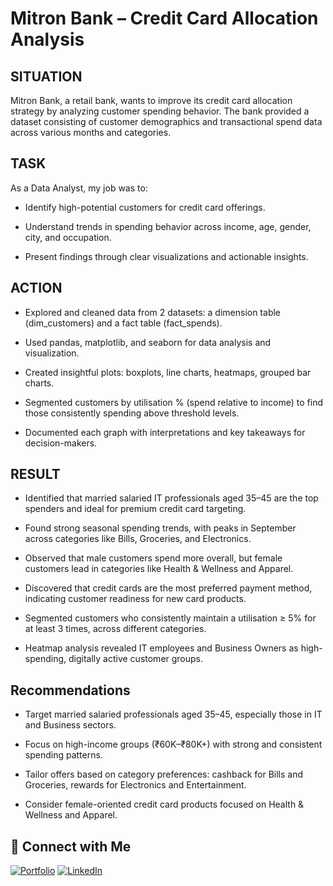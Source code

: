 

# Mitron Bank – Credit Card Allocation Analysis
## SITUATION
Mitron Bank, a retail bank, wants to improve its credit card allocation strategy by analyzing customer spending behavior. 
The bank provided a dataset consisting of customer demographics and transactional spend data across various months and categories.

## TASK
As a Data Analyst, my job was to:

* Identify high-potential customers for credit card offerings.

* Understand trends in spending behavior across income, age, gender, city, and occupation.

* Present findings through clear visualizations and actionable insights.

## ACTION
* Explored and cleaned data from 2 datasets: a dimension table (dim_customers) and a fact table (fact_spends).

* Used pandas, matplotlib, and seaborn for data analysis and visualization.

* Created insightful plots: boxplots, line charts, heatmaps, grouped bar charts.

* Segmented customers by utilisation % (spend relative to income) to find those consistently spending above threshold levels.

* Documented each graph with interpretations and key takeaways for decision-makers.

## RESULT
* Identified that married salaried IT professionals aged 35–45 are the top spenders and ideal for premium credit card targeting.

* Found strong seasonal spending trends, with peaks in September across categories like Bills, Groceries, and Electronics.

* Observed that male customers spend more overall, but female customers lead in categories like Health & Wellness and Apparel.

* Discovered that credit cards are the most preferred payment method, indicating customer readiness for new card products.

* Segmented customers who consistently maintain a utilisation ≥ 5% for at least 3 times, across different categories.

* Heatmap analysis revealed IT employees and Business Owners as high-spending, digitally active customer groups.

## Recommendations
* Target married salaried professionals aged 35–45, especially those in IT and Business sectors.

* Focus on high-income groups (₹60K–₹80K+) with strong and consistent spending patterns.

* Tailor offers based on category preferences: cashback for Bills and Groceries, rewards for Electronics and Entertainment.

* Consider female-oriented credit card products focused on Health & Wellness and Apparel.


## 🔗 Connect with Me
[![Portfolio](https://img.shields.io/badge/Portfolio-000?style=for-the-badge&logo=vercel&logoColor=yellow)](https://tanwar2845.github.io/kuldeep.tanwar.portfolio/)
[![LinkedIn](https://img.shields.io/badge/LinkedIn-0077B5?style=for-the-badge&logo=linkedin&logoColor=white)](https://www.linkedin.com/in/kuldeep-tanwar2845) 
